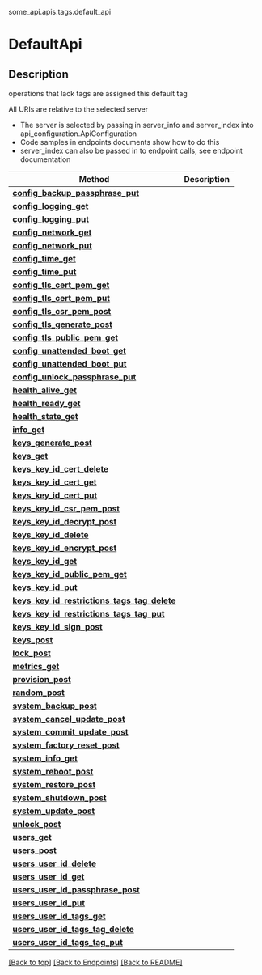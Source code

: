 <a name="top"></a>
some_api.apis.tags.default_api
# DefaultApi

## Description
operations that lack tags are assigned this default tag

All URIs are relative to the selected server
- The server is selected by passing in server_info and server_index into api_configuration.ApiConfiguration
- Code samples in endpoints documents show how to do this
- server_index can also be passed in to endpoint calls, see endpoint documentation

Method | Description
------ | -------------
[**config_backup_passphrase_put**](../../paths/config_backup_passphrase/put.md) | 
[**config_logging_get**](../../paths/config_logging/get.md) | 
[**config_logging_put**](../../paths/config_logging/put.md) | 
[**config_network_get**](../../paths/config_network/get.md) | 
[**config_network_put**](../../paths/config_network/put.md) | 
[**config_time_get**](../../paths/config_time/get.md) | 
[**config_time_put**](../../paths/config_time/put.md) | 
[**config_tls_cert_pem_get**](../../paths/config_tls_cert_pem/get.md) | 
[**config_tls_cert_pem_put**](../../paths/config_tls_cert_pem/put.md) | 
[**config_tls_csr_pem_post**](../../paths/config_tls_csr_pem/post.md) | 
[**config_tls_generate_post**](../../paths/config_tls_generate/post.md) | 
[**config_tls_public_pem_get**](../../paths/config_tls_public_pem/get.md) | 
[**config_unattended_boot_get**](../../paths/config_unattended_boot/get.md) | 
[**config_unattended_boot_put**](../../paths/config_unattended_boot/put.md) | 
[**config_unlock_passphrase_put**](../../paths/config_unlock_passphrase/put.md) | 
[**health_alive_get**](../../paths/health_alive/get.md) | 
[**health_ready_get**](../../paths/health_ready/get.md) | 
[**health_state_get**](../../paths/health_state/get.md) | 
[**info_get**](../../paths/info/get.md) | 
[**keys_generate_post**](../../paths/keys_generate/post.md) | 
[**keys_get**](../../paths/keys/get.md) | 
[**keys_key_id_cert_delete**](../../paths/keys_key_id_cert/delete.md) | 
[**keys_key_id_cert_get**](../../paths/keys_key_id_cert/get.md) | 
[**keys_key_id_cert_put**](../../paths/keys_key_id_cert/put.md) | 
[**keys_key_id_csr_pem_post**](../../paths/keys_key_id_csr_pem/post.md) | 
[**keys_key_id_decrypt_post**](../../paths/keys_key_id_decrypt/post.md) | 
[**keys_key_id_delete**](../../paths/keys_key_id/delete.md) | 
[**keys_key_id_encrypt_post**](../../paths/keys_key_id_encrypt/post.md) | 
[**keys_key_id_get**](../../paths/keys_key_id/get.md) | 
[**keys_key_id_public_pem_get**](../../paths/keys_key_id_public_pem/get.md) | 
[**keys_key_id_put**](../../paths/keys_key_id/put.md) | 
[**keys_key_id_restrictions_tags_tag_delete**](../../paths/keys_key_id_restrictions_tags_tag/delete.md) | 
[**keys_key_id_restrictions_tags_tag_put**](../../paths/keys_key_id_restrictions_tags_tag/put.md) | 
[**keys_key_id_sign_post**](../../paths/keys_key_id_sign/post.md) | 
[**keys_post**](../../paths/keys/post.md) | 
[**lock_post**](../../paths/lock/post.md) | 
[**metrics_get**](../../paths/metrics/get.md) | 
[**provision_post**](../../paths/provision/post.md) | 
[**random_post**](../../paths/random/post.md) | 
[**system_backup_post**](../../paths/system_backup/post.md) | 
[**system_cancel_update_post**](../../paths/system_cancel_update/post.md) | 
[**system_commit_update_post**](../../paths/system_commit_update/post.md) | 
[**system_factory_reset_post**](../../paths/system_factory_reset/post.md) | 
[**system_info_get**](../../paths/system_info/get.md) | 
[**system_reboot_post**](../../paths/system_reboot/post.md) | 
[**system_restore_post**](../../paths/system_restore/post.md) | 
[**system_shutdown_post**](../../paths/system_shutdown/post.md) | 
[**system_update_post**](../../paths/system_update/post.md) | 
[**unlock_post**](../../paths/unlock/post.md) | 
[**users_get**](../../paths/users/get.md) | 
[**users_post**](../../paths/users/post.md) | 
[**users_user_id_delete**](../../paths/users_user_id/delete.md) | 
[**users_user_id_get**](../../paths/users_user_id/get.md) | 
[**users_user_id_passphrase_post**](../../paths/users_user_id_passphrase/post.md) | 
[**users_user_id_put**](../../paths/users_user_id/put.md) | 
[**users_user_id_tags_get**](../../paths/users_user_id_tags/get.md) | 
[**users_user_id_tags_tag_delete**](../../paths/users_user_id_tags_tag/delete.md) | 
[**users_user_id_tags_tag_put**](../../paths/users_user_id_tags_tag/put.md) | 

[[Back to top]](#top) [[Back to Endpoints]](../../../README.md#Endpoints) [[Back to README]](../../../README.md)
